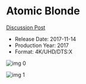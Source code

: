 # Atomic Blonde

[Discussion Post](https://www.avsforum.com/threads/bass-eq-for-filtered-movies.2995212/post-56740162)

* Release Date: 2017-11-14
* Production Year: 2017
* Format: 4K/UHD/DTS:X

![img 0](https://i.imgur.com/n3TmTuI.jpg)

![img 1](https://i.imgur.com/KRsNIic.jpg)

